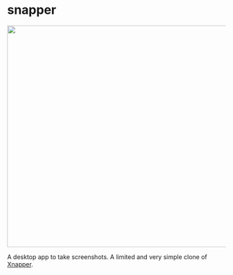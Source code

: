 # snapper

<p align="center">
  <img src="https://github.com/lsouoliveira/snapper/assets/30642647/a2eccf75-c297-47b5-9a63-274808da8665" width="512">
</p>

A desktop app to take screenshots. A limited and very simple clone of [Xnapper](https://xnapper.com/).
